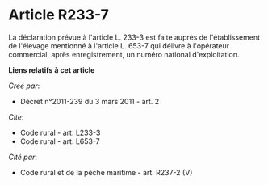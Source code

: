 # Article R233-7

La déclaration prévue à l'article L. 233-3 est faite auprès de l'établissement de l'élevage mentionné à l'article L. 653-7
qui délivre à l'opérateur commercial, après enregistrement, un numéro national d'exploitation.

**Liens relatifs à cet article**

_Créé par_:

  - Décret n°2011-239 du 3 mars 2011 - art. 2

_Cite_:

  - Code rural - art. L233-3
  - Code rural - art. L653-7

_Cité par_:

  - Code rural et de la pêche maritime - art. R237-2 (V)
